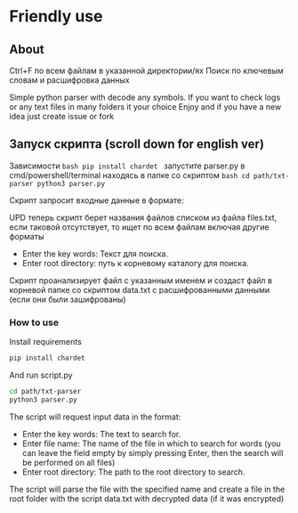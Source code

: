 # Friendly use
## About
Ctrl+F по всем файлам в указанной директории/ях
Поиск по ключевым словам и расшифровка данных

Simple python parser with decode any symbols. If you want to check logs or any text files in many folders it your choice
Enjoy and if you have a new idea just create issue or fork

## Запуск скрипта (scroll down for english ver)
Зависимости
``bash
pip install chardet
``
запустите parser.py в cmd/powershell/terminal находясь в папке со скриптом
``bash
cd path/txt-parser
python3 parser.py
``

Скрипт запросит входные данные в формате:

UPD теперь скрипт берет названия файлов списком из файла files.txt, если таковой отсутствует, то ищет по всем файлам включая другие форматы
- Enter the key words: Текст для поиска.
- Enter root directory: путь к корневому каталогу для поиска.

Скрипт проанализирует файл с указанным именем и создаст файл в корневой папке со скриптом data.txt с расшифрованными данными (если они были зашифрованы)


### How to use 
Install requirements
```bash
pip install chardet
```
And run script.py
```bash
cd path/txt-parser
python3 parser.py
```

The script will request input data in the format: 

- Enter the key words: The text to search for.
- Enter file name: The name of the file in which to search for words (you can leave the field empty by simply pressing Enter, then the search will be performed on all files)
- Enter root directory: The path to the root directory to search.

The script will parse the file with the specified name and create a file in the root folder with the script data.txt with decrypted data (if it was encrypted)



